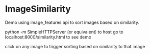 ImageSimilarity
===============

Demo using image_features api to sort images based on similarity.

python -m SimpleHTTPServer (or equivalent) to host
go to localhost:8000/similarity.html to see demo

click on any image to trigger sorting based on similarity to that image